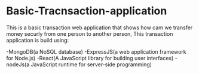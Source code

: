 # Basic-Tracnsaction-application

This is a basic transaction web application that shows how cam we transfer money securly from one person to another person,
This transaction application is build using:

 -MongoDB(a NoSQL database)
 -ExpressJS(a web application framework for Node.js)
 -React(A JavaScript library for building user interfaces)
 -nodeJs(a JavaScript runtime for server-side programming)

 

